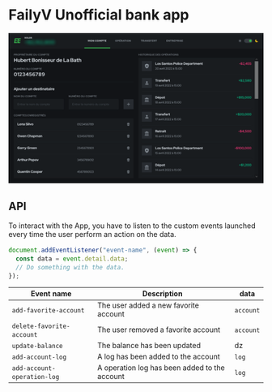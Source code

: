 # FailyV Unofficial bank app

![Project screenshot](/docs/preview.png)

## API

To interact with the App, you have to listen to the custom events launched every time
the user perform an action on the data.

```javascript
document.addEventListener("event-name", (event) => {
  const data = event.detail.data;
  // Do something with the data.
});
```

| Event name                  | Description                                   | data      |
|-----------------------------|-----------------------------------------------|-----------|
| `add-favorite-account`      | The user added a new favorite account         | `account` |
| `delete-favorite-account`   | The user removed a favorite account           | `account` |
| `update-balance`            | The balance has been updated                  | dz        |
| `add-account-log`           | A log has been added to the account           | `log`     |
| `add-account-operation-log` | A operation log has been added to the account | `log`     |